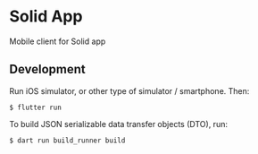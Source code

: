 # Solid App
Mobile client for Solid app

## Development
Run iOS simulator, or other type of simulator / smartphone. Then:
```
$ flutter run
```

To build JSON serializable data transfer objects (DTO), run:
```
$ dart run build_runner build
```